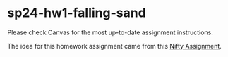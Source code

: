 # sp24-hw1-falling-sand

Please check Canvas for the most up-to-date assignment instructions.

The idea for this homework assignment came from
this [Nifty Assignment](http://nifty.stanford.edu/2017/feinberg-falling-sand/assignmentwithoutarrays.html).
